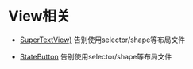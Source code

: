 # View相关

* [SuperTextView)](https://github.com/chenBingX/SuperTextView)
    告别使用selector/shape等布局文件

* [StateButton](https://github.com/niniloveyou/StateButton)
    告别使用selector/shape等布局文件